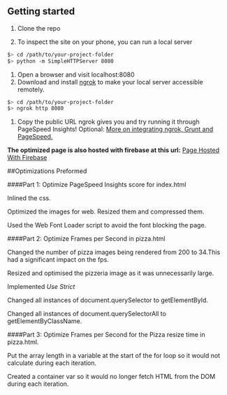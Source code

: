 ## Getting started

1. Clone the repo

1. To inspect the site on your phone, you can run a local server

  ```bash
  $> cd /path/to/your-project-folder
  $> python -m SimpleHTTPServer 8080
  ```

1. Open a browser and visit localhost:8080
1. Download and install [ngrok](https://ngrok.com/) to make your local server accessible remotely.

  ``` bash
  $> cd /path/to/your-project-folder
  $> ngrok http 8080
  ```

1. Copy the public URL ngrok gives you and try running it through PageSpeed Insights! Optional: [More on integrating ngrok, Grunt and PageSpeed.](http://www.jamescryer.com/2014/06/12/grunt-pagespeed-and-ngrok-locally-testing/)

**The optimized page is also hosted with firebase at this url:** [Page Hosted With Firebase](https://web-optimisation.firebaseapp.com/"Web-Optimisation")

##Optimizations Preformed

####Part 1: Optimize PageSpeed Insights score for index.html

Inlined the css.

Optimized the images for web. Resized them and compressed them.

Used the Web Font Loader script to avoid the font blocking the page.

####Part 2: Optimize Frames per Second in pizza.html

Changed the number of pizza images being rendered from 200 to 34.This had a significant impact on the fps.

Resized and optimised the pizzeria image as it was unnecessarily large.

Implemented _Use Strict_

Changed all instances of document.querySelector to getElementById.

Changed all instances of document.querySelectorAll to getElementByClassName.

####Part 3: Optimize Frames per Second for the Pizza resize time in pizza.html.

Put the array length in a variable at the start of the for loop so it would not calculate during each iteration.

Created a container var so it would no longer fetch HTML from the DOM during each iteration.


